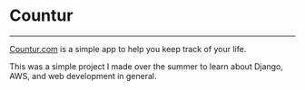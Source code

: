 # Countur
-----

<a href="https://countur.com">Countur.com</a> is a simple app to help you keep track of your life.

This was a simple project I made over the summer to learn about Django, AWS, and web development in general.
